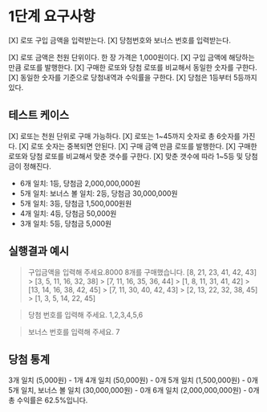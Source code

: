 # 1단계 요구사항

[X] 로또 구입 금액을 입력받는다.
[X] 당첨번호와 보너스 번호를 입력받는다.

[X] 로또 금액은 천원 단위이다. 한 장 가격은 1,000원이다.
[X] 구입 금액에 해당하는 만큼 로또를 발행한다.
[X] 구매한 로또와 당첨 로또를 비교해서 동일한 숫자를 구한다.
[X] 동일한 숫자를 기준으로 당첨내역과 수익률을 구한다.
[X] 당첨은 1등부터 5등까지 있다.

## 테스트 케이스

[X] 로또는 천원 단위로 구매 가능하다.
[X] 로또는 1~45까지 숫자로 총 6숫자를 가진다.
[X] 로또 숫자는 중복되면 안된다.
[X] 구매 금액 만큼 로또를 발행한다.
[X] 구매한 로또와 당첨 로또를 비교해서 맞춘 갯수를 구한다.
[X] 맞춘 갯수에 따라 1~5등 및 당첨금이 정해진다.

- 6개 일치: 1등, 당첨금 2,000,000,000원
- 5개 일치: 보너스 볼 일치: 2등, 당첨금 30,000,000원
- 5개 일치: 3등, 당첨금 1,500,000원원
- 4개 일치: 4등, 당첨금 50,000원
- 3개 일치: 5등, 당첨금 5,000원

## 실행결과 예시

> 구입금액을 입력해 주세요.8000
> 8개를 구매했습니다.
> [8, 21, 23, 41, 42, 43] > [3, 5, 11, 16, 32, 38] > [7, 11, 16, 35, 36, 44] > [1, 8, 11, 31, 41, 42] > [13, 14, 16, 38, 42, 45] > [7, 11, 30, 40, 42, 43] > [2, 13, 22, 32, 38, 45] > [1, 3, 5, 14, 22, 45]

> 당첨 번호를 입력해 주세요. 1,2,3,4,5,6

> 보너스 번호를 입력해 주세요. 7

## 당첨 통계

3개 일치 (5,000원) - 1개
4개 일치 (50,000원) - 0개
5개 일치 (1,500,000원) - 0개
5개 일치, 보너스 볼 일치 (30,000,000원) - 0개
6개 일치 (2,000,000,000원) - 0개
총 수익률은 62.5%입니다.
